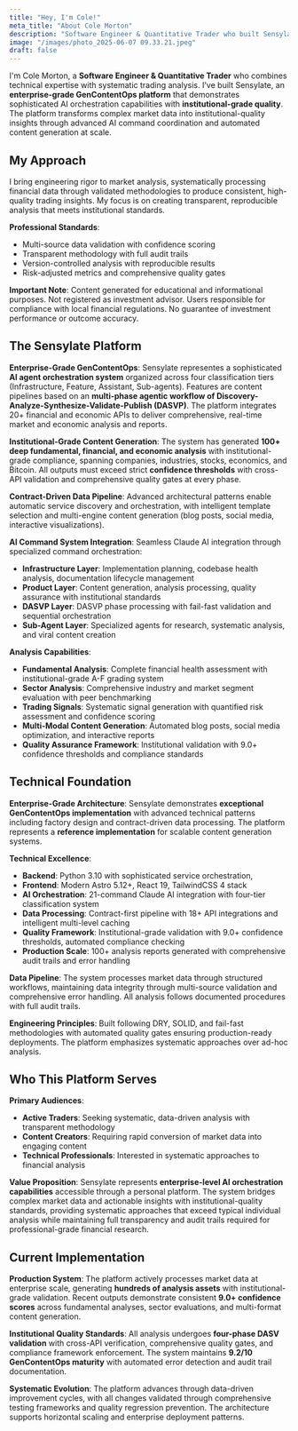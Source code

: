 ```yaml
---
title: "Hey, I'm Cole!"
meta_title: "About Cole Morton"
description: "Software Engineer & Quantitative Trader who built Sensylate, an enterprise-grade GenContentOps platform with 21-command AI orchestration achieving 9.2/10 institutional maturity for systematic trading analysis."
image: "/images/photo_2025-06-07 09.33.21.jpeg"
draft: false
---
```


I'm Cole Morton, a **Software Engineer & Quantitative Trader** who combines technical expertise with systematic trading analysis. I've built Sensylate, an **enterprise-grade GenContentOps platform** that demonstrates sophisticated AI orchestration capabilities with **institutional-grade quality**. The platform transforms complex market data into institutional-quality insights through advanced AI command coordination and automated content generation at scale.

## My Approach

I bring engineering rigor to market analysis, systematically processing financial data through validated methodologies to produce consistent, high-quality trading insights. My focus is on creating transparent, reproducible analysis that meets institutional standards.

**Professional Standards**:

- Multi-source data validation with confidence scoring
- Transparent methodology with full audit trails
- Version-controlled analysis with reproducible results
- Risk-adjusted metrics and comprehensive quality gates

**Important Note**: Content generated for educational and informational purposes. Not registered as investment advisor. Users responsible for compliance with local financial regulations. No guarantee of investment performance or outcome accuracy.

## The Sensylate Platform

**Enterprise-Grade GenContentOps**: Sensylate representes a sophisticated **AI agent orchestration system** organized across four classification tiers (Infrastructure, Feature, Assistant, Sub-agents). Features are content pipelines based on an **multi-phase agentic workflow of Discovery-Analyze-Synthesize-Validate-Publish (DASVP)**. The platform integrates 20+ financial and economic APIs to deliver comprehensive, real-time market and economic analysis and reports.

**Institutional-Grade Content Generation**: The system has generated **100+ deep fundamental, financial, and economic analysis** with institutional-grade compliance, spanning companies, industries, stocks, economics, and Bitcoin. All outputs must exceed strict **confidence thresholds** with cross-API validation and comprehensive quality gates at every phase.

**Contract-Driven Data Pipeline**: Advanced architectural patterns enable automatic service discovery and orchestration, with intelligent template selection and multi-engine content generation (blog posts, social media, interactive visualizations).

**AI Command System Integration**: Seamless Claude AI integration through specialized command orchestration:

- **Infrastructure Layer**: Implementation planning, codebase health analysis, documentation lifecycle management
- **Product Layer**: Content generation, analysis processing, quality assurance with institutional standards
- **DASVP Layer**: DASVP phase processing with fail-fast validation and sequential orchestration
- **Sub-Agent Layer**: Specialized agents for research, systematic analysis, and viral content creation

**Analysis Capabilities**:

- **Fundamental Analysis**: Complete financial health assessment with institutional-grade A-F grading system
- **Sector Analysis**: Comprehensive industry and market segment evaluation with peer benchmarking
- **Trading Signals**: Systematic signal generation with quantified risk assessment and confidence scoring
- **Multi-Modal Content Generation**: Automated blog posts, social media optimization, and interactive reports
- **Quality Assurance Framework**: Institutional validation with 9.0+ confidence thresholds and compliance standards

## Technical Foundation

**Enterprise-Grade Architecture**: Sensylate demonstrates **exceptional GenContentOps implementation** with advanced technical patterns including factory design and contract-driven data processing. The platform represents a **reference implementation** for scalable content generation systems.

**Technical Excellence**:

- **Backend**: Python 3.10 with sophisticated service orchestration, 
- **Frontend**: Modern Astro 5.12+, React 19, TailwindCSS 4 stack
- **AI Orchestration**: 21-command Claude AI integration with four-tier classification system
- **Data Processing**: Contract-first pipeline with 18+ API integrations and intelligent multi-level caching
- **Quality Framework**: Institutional-grade validation with 9.0+ confidence thresholds, automated compliance checking
- **Production Scale**: 100+ analysis reports generated with comprehensive audit trails and error handling

**Data Pipeline**: The system processes market data through structured workflows, maintaining data integrity through multi-source validation and comprehensive error handling. All analysis follows documented procedures with full audit trails.

**Engineering Principles**: Built following DRY, SOLID, and fail-fast methodologies with automated quality gates ensuring production-ready deployments. The platform emphasizes systematic approaches over ad-hoc analysis.

## Who This Platform Serves

**Primary Audiences**:

- **Active Traders**: Seeking systematic, data-driven analysis with transparent methodology
- **Content Creators**: Requiring rapid conversion of market data into engaging content
- **Technical Professionals**: Interested in systematic approaches to financial analysis

**Value Proposition**: Sensylate represents **enterprise-level AI orchestration capabilities** accessible through a personal platform. The system bridges complex market data and actionable insights with institutional-quality standards, providing systematic approaches that exceed typical individual analysis while maintaining full transparency and audit trails required for professional-grade financial research.

## Current Implementation

**Production System**: The platform actively processes market data at enterprise scale, generating **hundreds of analysis assets** with institutional-grade validation. Recent outputs demonstrate consistent **9.0+ confidence scores** across fundamental analyses, sector evaluations, and multi-format content generation.

**Institutional Quality Standards**: All analysis undergoes **four-phase DASV validation** with cross-API verification, comprehensive quality gates, and compliance framework enforcement. The system maintains **9.2/10 GenContentOps maturity** with automated error detection and audit trail documentation.

**Systematic Evolution**: The platform advances through data-driven improvement cycles, with all changes validated through comprehensive testing frameworks and quality regression prevention. The architecture supports horizontal scaling and enterprise deployment patterns.